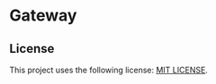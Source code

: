 # Gateway

## License
This project uses the following license: [MIT LICENSE](https://github.com/tomosfps/aeri/blob/main/LICENSE.md).
